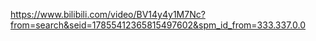 https://www.bilibili.com/video/BV14y4y1M7Nc?from=search&seid=17855412365815497602&spm_id_from=333.337.0.0
